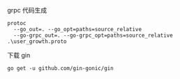 
grpc 代码生成
```shell
protoc 
  --go_out=. --go_opt=paths=source_relative 
  --go-grpc_out=. --go-grpc_opt=paths=source_relative  .\user_growth.proto
```

下载 gin
```shell
go get -u github.com/gin-gonic/gin
```




